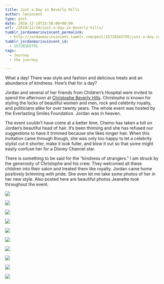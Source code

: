 ```yaml
---
title: Just a Day in Beverly Hills
author: lmvincent
type: post
date: 2010-12-10T23:56:00+00:00
url: /2010/12/10/just-a-day-in-beverly-hills/
tumblr_jordanmarinvincent_permalink:
  - http://jordanmarinvincent.tumblr.com/post/15728165795/just-a-day-in-beverly-hills
tumblr_jordanmarinvincent_id:
  - 15728165795
tags:
  - Journey
  - the journey

---
```

What a day! There was style and fashion and delicious treats and an abundance of kindness. How&rsquo;s that for a day?

Jordan and several of her friends from Children&rsquo;s Hospital were invited to spend the afternoon at <a href="http://www.cristophe.com/" target="_blank" rel="noopener">Christophe Beverly Hills</a>. Christophe is known for styling the locks of beautiful women and men, rock and celebrity royalty, and politicians alike for over twenty years. The whole event was hosted by the Everlasting Smiles Foundation. Jordan was in heaven.

The event couldn&rsquo;t have come at a better time. Chemo has taken a toll on Jordan&rsquo;s beautiful head of hair. It&rsquo;s been thinning and she has refused our suggestions to have it trimmed because she likes longer hair. When this invitation came through though, she was only too happy to let a celebrity stylist cut it shorter, make it look fuller, and blow it out so that some might easily confuse her for a Disney Channel star.

There is something to be said for the &ldquo;kindness of strangers.&rdquo; I am struck by the generosity of Christophe and his crew. They welcomed all these children into their salon and treated them like royalty. Jordan came home positively brimming with pride. She even let me take some photos of her in her new style. Also posted here are beautiful photos Jeanette took throughout the event.

![][1] 

![][2] 

![][3] 

![][4] 

![][5] 

![][6] 

![][7] 

![][8] 

![][9] 

![][10]

 [1]: http://media.tumblr.com/tumblr_lyvpxaqTU81r5aaue.jpg
 [2]: http://media.tumblr.com/tumblr_lyvpxmzBkU1r5aaue.jpg
 [3]: http://media.tumblr.com/tumblr_lyvpy7Llk21r5aaue.jpg
 [4]: http://media.tumblr.com/tumblr_lyvpyhdjEg1r5aaue.jpg
 [5]: http://media.tumblr.com/tumblr_lyvpyqu4mo1r5aaue.jpg
 [6]: http://media.tumblr.com/tumblr_lyvpz0kF2X1r5aaue.jpg
 [7]: http://media.tumblr.com/tumblr_lyvpzasbVB1r5aaue.jpg
 [8]: http://media.tumblr.com/tumblr_lyvpzlaAuZ1r5aaue.jpg
 [9]: http://media.tumblr.com/tumblr_lyvpzwtjBn1r5aaue.jpg
 [10]: http://media.tumblr.com/tumblr_lyvq0cZmg21r5aaue.jpg